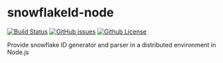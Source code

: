 # snowflakeId-node
[![Build Status](https://travis-ci.com/notechsolution/snowflakeId-node.svg?branch=master)](https://travis-ci.com/notechsolution/snowflakeId-node)
[![GitHub issues](https://img.shields.io/github/issues/notechsolution/snowflakeId-node)](https://github.com/notechsolution/snowflakeId-node/issues)
[![Github License](https://img.shields.io/badge/license-MIT-green)](https://github.com/notechsolution/snowflakeId-node/blob/master/LICENSE)

Provide snowflake ID generator and parser in a distributed environment in Node.js



